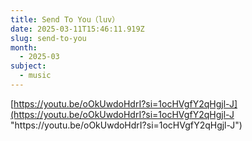 ```yaml
---
title: Send To You（luv）
date: 2025-03-11T15:46:11.919Z
slug: send-to-you
month:
  - 2025-03
subject:
  - music
---
```

[https://youtu.be/oOkUwdoHdrI?si=1ocHVgfY2qHgjl-J](https://youtu.be/oOkUwdoHdrI?si=1ocHVgfY2qHgjl-J "https\://youtu.be/oOkUwdoHdrI?si=1ocHVgfY2qHgjl-J")